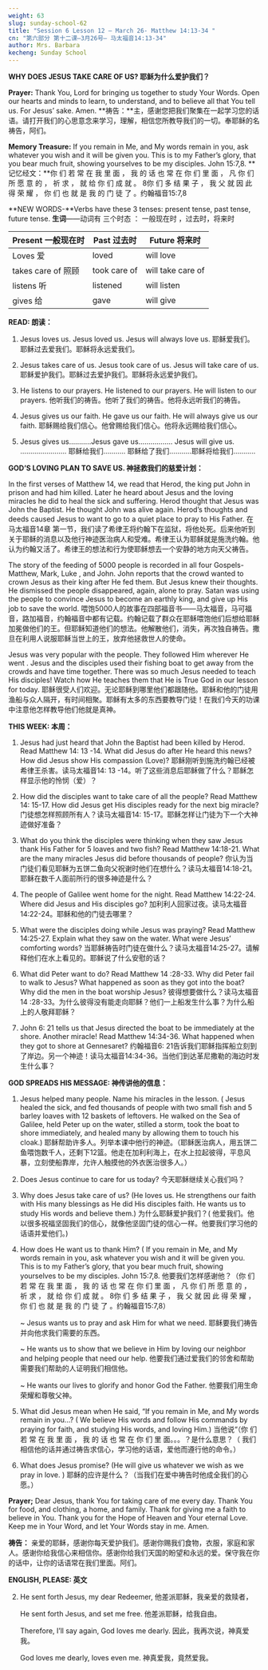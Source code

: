 ```yaml
---
weight: 63
slug: sunday-school-62
title: "Session 6 Lesson 12 – March 26- Matthew 14:13-34 "
cn: "第六部分 第十二课—3月26号— 马太福音14:13-34"
author: Mrs. Barbara
kecheng: Sunday School
---
```


**WHY DOES JESUS TAKE CARE OF US? 耶稣为什么爱护我们？**

**Prayer:** Thank You, Lord for bringing us together to study Your Words. Open our hearts and minds to learn, to understand, and to believe all that You tell us. For Jesus’ sake. Amen.
    **祷告：**主，感谢您把我们聚集在一起学习您的话语。请打开我们的心思意念来学习，理解，相信您所教导我们的一切。奉耶稣的名祷告，阿们。

**Memory Treasure:** If you remain in Me, and My words remain in you, ask whatever you wish and it will be given you. This is to my Father’s glory, that you bear much fruit, showing yourselves to be my disciples.  John 15:7,8.
    **记忆经文：**你 们 若 常 在 我 里 面 ， 我 的 话 也 常 在 你 们 里 面 ， 凡 你 们 所 愿 意 的 ， 祈 求 ， 就 给 你 们 成 就 。 8你 们 多 结 果 子 ， 我 父 就 因 此 得 荣 耀 ， 你 们 也 就 是 我 的 门 徒 了 。约翰福音15:7,8

**NEW WORDS-**Verbs have these 3 tenses: present tense, past tense, future tense.
    **生词**——动词有 三个时态 ： 一般现在时 ，过去时，将来时

|   Present 一般现在时        |  Past  过去时     | Future 将来时   |
|---|---|---|
|   Loves 爱   | loved    |  will love   |   
|  takes care of 照顾   |took care of   |will take care of   |
|   listens 听    |  listened   |    will listen   |   
|  gives 给    |  gave    |  will give   |

**READ: 朗读：**

1.  Jesus loves us. Jesus loved us. Jesus will always love us. 
    耶稣爱我们。 耶稣过去爱我们。耶稣将永远爱我们。

2.  Jesus takes care of us. Jesus took care of us. Jesus will take care of us.
    耶稣爱护我们。耶稣过去爱护我们。耶稣将永远爱护我们。

3.  He listens to our prayers. He listened to our prayers. He will listen to our prayers.
    他听我们的祷告。他听了我们的祷告。他将永远听我们的祷告。

4.  Jesus gives us our faith. He gave us our faith. He will always give us our faith.
    耶稣赐给我们信心。他曾赐给我们信心。他将永远赐给我们信心。

5.  Jesus gives us………..Jesus gave us…………….. Jesus will give us. …………………..
    耶稣给我们……….. 耶稣给了我们………..耶稣将给我们………..

**GOD’S LOVING PLAN TO SAVE US.  神拯救我们的慈爱计划：**

In the first verses of Matthew 14, we read that Herod, the king put  John  in prison and had him  killed. Later he heard about Jesus and the loving miracles he did to heal the sick and suffering.  Herod thought that Jesus was John the Baptist. He thought John was alive again.  Herod’s thoughts and deeds caused Jesus to want to go to a quiet place to pray to   His Father. 
    在马太福音14章 第一节，我们读了希律王将约翰下在监狱，将他处死。后来他听到关于耶稣的消息以及他行神迹医治病人和受难。希律王认为耶稣就是施洗约翰。他认为约翰又活了。希律王的想法和行为使耶稣想去一个安静的地方向天父祷告。

The story of the feeding of 5000 people is recorded in all  four Gospels- Matthew, Mark, Luke , and John. John reports  that the crowd wanted to crown Jesus as their king after He fed them. But Jesus knew their thoughts. He dismissed the people disappeared, again, alone to pray. Satan was using the people to convince Jesus to become an earthly king, and give up His job to save the world.
    喂饱5000人的故事在四部福音书——马太福音，马可福音，路加福音，约翰福音中都有记载。约翰记载了群众在耶稣喂饱他们后想给耶稣加冕做他们的王。但耶稣知道他们的想法。他解散他们，消失，再次独自祷告。撒旦在利用人说服耶稣当世上的王，放弃他拯救世人的使命。

Jesus was very popular with the people. They followed Him wherever He went . Jesus and the disciples used their fishing boat to get away from the crowds and have time together. There was so much Jesus needed to teach His disciples! Watch how He teaches them that He is True God in our lesson for today.
    耶稣很受人们欢迎。无论耶稣到哪里他们都跟随他。耶稣和他的门徒用渔船与众人隔开，有时间相聚。耶稣有太多的东西要教导门徒！在我们今天的功课中注意他怎样教导他们他就是真神。

**THIS WEEK: 本周：**

1.  Jesus had just heard that John the Baptist had been killed by Herod.  Read Matthew 14: 13 -14. What did Jesus do after He heard this news? How did Jesus show His compassion (Love)?
    耶稣刚听到施洗约翰已经被希律王杀害。读马太福音14: 13 -14。听了这些消息后耶稣做了什么？耶稣怎样显示他的怜悯（爱）？

2.  How did the disciples want to take care of all the people? Read Matthew 14: 15-17. How did Jesus  get His disciples ready for the next big miracle?
    门徒想怎样照顾所有人？读马太福音14: 15-17。耶稣怎样让门徒为下一个大神迹做好准备？

3.  What do you think the disciples were thinking when they saw Jesus thank His Father for 5 loaves and two fish? Read Matthew 14:18-21. What are the many miracles Jesus did before thousands of people?
    你认为当门徒们看见耶稣为五饼二鱼向父祝谢时他们在想什么？读马太福音14:18-21。耶稣在数千人面前所行的很多神迹是什么？

4.  The people of Galilee went home for the night. Read Matthew 14:22-24. Where did Jesus and His disciples go?
    加利利人回家过夜。读马太福音14:22-24。耶稣和他的门徒去哪里？

5.  What were the disciples doing while Jesus was praying? Read Matthew 14:25-27. Explain what they saw on the water. What were Jesus’ comforting words?
    当耶稣祷告时门徒在做什么？读马太福音14:25-27。请解释他们在水上看见的。耶稣说了什么安慰的话？

6.  What did Peter want to do? Read Matthew 14 :28-33. Why did Peter fail to walk to Jesus? What happened as soon as they got into the boat? Why did the men in the boat worship Jesus?
    彼得想要做什么？读马太福音14 :28-33。为什么彼得没有能走向耶稣？他们一上船发生什么事？为什么船上的人敬拜耶稣？

7.  John 6: 21 tells us that Jesus directed the boat to be immediately at the shore. Another miracle! Read Matthew 14:34-36. What happened when they got to shore at Gennesaret?
    约翰福音6: 21告诉我们耶稣指挥船立刻到了岸边。另一个神迹！读马太福音14:34-36。当他们到达革尼撒勒的海边时发生什么事？

**GOD SPREADS HIS MESSAGE: 神传讲他的信息：**
1.  Jesus helped many people. Name his miracles in the lesson. ( Jesus healed the sick, and  fed thousands of people with two small fish and 5 barley loaves with 12 baskets of leftovers. He walked on the Sea of Galilee, held Peter up on the water, stilled a storm, took the boat to shore immediately, and healed many by allowing them to touch his cloak.)
    耶稣帮助许多人。列举本课中他行的神迹。（耶稣医治病人，用五饼二鱼喂饱数千人，还剩下12篮。他走在加利利海上，在水上拉起彼得，平息风暴，立刻使船靠岸，允许人触摸他的外衣医治很多人。）

2.  Does Jesus continue to care for us today? 
    今天耶稣继续关心我们吗？

3.  Why does Jesus take care of us? (He loves us. He strengthens our faith with His many blessings as He did His disciples faith. He wants us to study His words and believe them.)
    为什么耶稣爱护我们？( 他爱我们。他以很多祝福坚固我们的信心，就像他坚固门徒的信心一样。他要我们学习他的话语并爱他们。)

4.  How does He want us to thank Him? ( If you remain in Me, and My words remain in you, ask whatever you wish and it will be given you. This is to my Father’s glory, that you bear much fruit, showing yourselves to be my disciples.  John 15:7,8.
    他要我们怎样感谢他？（你 们 若 常 在 我 里 面 ， 我 的 话 也 常 在 你 们 里 面 ， 凡 你 们 所 愿 意 的 ， 祈 求 ， 就 给 你 们 成 就 。 8你 们 多 结 果 子 ， 我 父 就 因 此 得 荣 耀 ， 你 们 也 就 是 我 的 门 徒 了 。约翰福音15:7,8）

    ~   Jesus wants us to pray and ask Him for what we need.
    耶稣要我们祷告并向他求我们需要的东西。

    ~   He wants us to show that we believe in Him by loving our neighbor and helping people that need our help.
    他要我们通过爱我们的邻舍和帮助需要我们帮助的人证明我们相信他。

    ~ He wants our lives to glorify and honor God the Father. 
    他要我们用生命荣耀和尊敬父神。

5.  What did Jesus mean when He said, “If you remain in Me, and My words remain in you…? ( We believe His words and follow His commands by praying for faith, and studying His words, and loving Him.)
    当他说“（你 们 若 常 在 我 里 面 ， 我 的 话 也 常 在 你 们 里 面。。。？是什么意思？（ 我们相信他的话并通过祷告求信心，学习他的话语，爱他而遵行他的命令。）

6.  What  does Jesus promise? (He will give us whatever we wish as we pray in love. )
    耶稣的应许是什么？（当我们在爱中祷告时他成全我们的心愿。）

**Prayer;** Dear Jesus, thank You for taking care of me every day. Thank You for food, and clothing, a home, and family. Thank for giving me a faith to believe in You. Thank you for the Hope of Heaven and Your eternal Love. Keep me in Your Word, and let Your Words stay in me.  Amen.

**祷告：** 亲爱的耶稣，感谢你每天爱护我们。感谢你赐我们食物，衣服，家庭和家人。感谢你给我信心来相信你。感谢你给我们天国的盼望和永远的爱。保守我在你的话中，让你的话语常在我们里面。阿们。

**ENGLISH, PLEASE: 英文**

2.  He sent forth Jesus, my dear Redeemer,
     他差派耶稣，我亲爱的救赎者，

    He sent forth Jesus, and set me free. 
    他差派耶稣，给我自由。

    Therefore, I’ll say again, God loves me dearly.
    因此，我再次说，神真爱我。

    God  loves me dearly, loves even me.
    神真爱我，竟然爱我。

